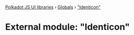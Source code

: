 [Polkadot JS UI libraries](../README.md) › [Globals](../globals.md) › ["Identicon"](_identicon_.md)

# External module: "Identicon"


